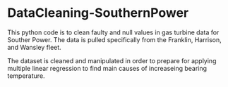# DataCleaning-SouthernPower

This python code is to clean faulty and null values in gas turbine data for Souther Power. The data is pulled specifically from the Franklin, Harrison, and Wansley fleet. 

The dataset is cleaned and manipulated in order to prepare for applying multiple linear regression to find main causes of increaseing bearing temperature. 
